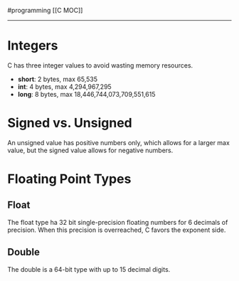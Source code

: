 #programming 
[[C MOC]]
-- --

# Integers

C has three integer values to avoid wasting memory resources.
- **short**: 2 bytes, max 65,535
- **int**: 4 bytes, max 4,294,967,295
- **long**: 8 bytes, max 18,446,744,073,709,551,615

# Signed vs. Unsigned

An unsigned value has positive numbers only, which allows for a larger max value, but the signed value allows for negative numbers.

# Floating Point Types

## Float

The float type ha 32 bit single-precision floating numbers for 6 decimals of precision. When this precision is overreached, C favors the exponent side.

## Double

The double is a 64-bit type with up to 15 decimal digits.